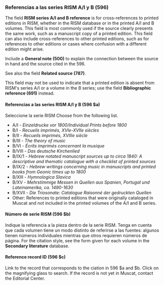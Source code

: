 ### Referencias a las series RISM A/I y B (596)

The field **RISM series A/I and B reference** is for cross-references to printed editions in RISM, whether in the RISM database or in the printed A/I and B volumes. This field is most commonly used if the source clearly presents the same work, such as a manuscript copy of a printed edition. This field can also include cross-references to other printed editions, such as for references to other editions or cases where confusion with a different edition might arise.

Include a **General note (500)** to explain the connection between the source in hand and the source cited in the 596.

See also the field **Related source (787)**.

This field may not be used to indicate that a printed edition is absent from RISM's series A/I or a volume in the B series; use the field **Bibliographic reference (691)** instead.

#### Referencias a las series RISM A/I y B (596 $a)

Seleccione la serie RISM Choose from the following list.

- A/I - _Einzeldrucke vor 1800/Individual Prints before 1800_
- B/I - _Recueils imprimés, XVIe-XVIIe siècles_
- B/II - _Recueils imprimés, XVIIIe siècle_
- B/III - _The theory of music_
- B/VI - _Écrits imprimés concernant la musique_
- B/VIII - _Das deutsche Kirchenlied_
- B/IX/1 - _Hebrew notated manuscript sources up to circa 1840: A descriptive and thematic catalogue with a checklist of printed sources_
- B/IX/2 - _Hebrew writings concerning music in manuscripts and printed books from Geonic times up to 1800_
- B/XIII - _Hymnologica Slavica_
- B/XV - _Mehrstimmige Messen in Quellen aus Spanien, Portugal und Lateinamerika, ca. 1490-1630_
- B/XVII - _Die Triosonate: Catalogue Raisonné der gedruckten Quellen_
- Other: References to printed editions that were originally cataloged in Muscat and not included in the printed volumes of the A/I and B series.

#### Número de serie RISM (596 $b)

Indique la referencia a la pieza dentro de la serie RISM. Tenga en cuenta que cada volumen tiene un modo distinto de referirse a las fuentes: algunos tienen números individuales mientras que otros requieren números de página. For the citation style, see the form given for each volume in the **Secondary literature** database.


#### Reference record ID (596 $c)

Link to the record that corresponds to the ciation in 596 $a and $b. Click on the magnifying glass to search. If the record is not yet in Muscat, contact the Editorial Center.  
